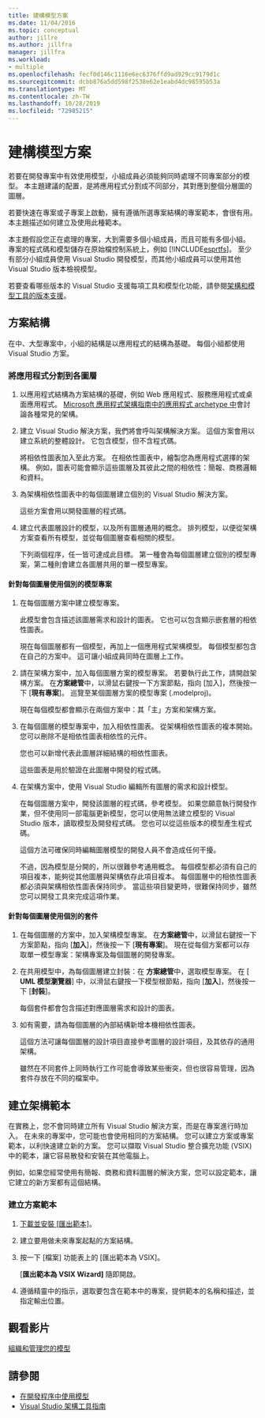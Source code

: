 ```yaml
---
title: 建構模型方案
ms.date: 11/04/2016
ms.topic: conceptual
author: jillre
ms.author: jillfra
manager: jillfra
ms.workload:
- multiple
ms.openlocfilehash: fecf0d146c1116e6ec6376ffd9ad929cc9179d1c
ms.sourcegitcommit: dcbb876a5dd598f2538e62e1eabd4dc98595b53a
ms.translationtype: MT
ms.contentlocale: zh-TW
ms.lasthandoff: 10/28/2019
ms.locfileid: "72985215"
---
```

# <a name="structure-your-modeling-solution"></a>建構模型方案

若要在開發專案中有效使用模型，小組成員必須能夠同時處理不同專案部分的模型。 本主題建議的配置，是將應用程式分割成不同部分，其對應到整個分層圖的圖層。

若要快速在專案或子專案上啟動，擁有遵循所選專案結構的專案範本，會很有用。 本主題描述如何建立及使用此種範本。

本主題假設您正在處理的專案，大到需要多個小組成員，而且可能有多個小組。 專案的程式碼和模型儲存在原始檔控制系統上，例如 [!INCLUDE[esprtfs](../code-quality/includes/esprtfs_md.md)]。 至少有部分小組成員使用 Visual Studio 開發模型，而其他小組成員可以使用其他 Visual Studio 版本檢視模型。

若要查看哪些版本的 Visual Studio 支援每項工具和模型化功能，請參閱[架構和模型工具的版本支援](../modeling/what-s-new-for-design-in-visual-studio.md#VersionSupport)。

## <a name="solution-structure"></a>方案結構

在中、大型專案中，小組的結構是以應用程式的結構為基礎。 每個小組都使用 Visual Studio 方案。

### <a name="to-divide-an-application-into-layers"></a>將應用程式分割到各圖層

1. 以應用程式結構為方案結構的基礎，例如 Web 應用程式、服務應用程式或桌面應用程式。 [Microsoft 應用程式架構指南中的應用程式 archetype 中](/previous-versions/msp-n-p/ee658107(v=pandp.10))會討論各種常見的架構。

2. 建立 Visual Studio 解決方案，我們將會呼叫架構解決方案。 這個方案會用以建立系統的整體設計。 它包含模型，但不含程式碼。

   將相依性圖表加入至此方案。 在相依性圖表中，繪製您為應用程式選擇的架構。 例如，圖表可能會顯示這些圖層及其彼此之間的相依性：簡報、商務邏輯和資料。

4. 為架構相依性圖表中的每個圖層建立個別的 Visual Studio 解決方案。

   這些方案會用以開發圖層的程式碼。

5. 建立代表圖層設計的模型，以及所有圖層通用的概念。 排列模型，以便從架構方案查看所有模型，並從每個圖層查看相關的模型。

   下列兩個程序，任一皆可達成此目標。 第一種會為每個圖層建立個別的模型專案，第二種則會建立各圖層共用的單一模型專案。

#### <a name="use-a-separate-modeling-project-for-each-layer"></a>針對每個圖層使用個別的模型專案

1. 在每個圖層方案中建立模型專案。

   此模型會包含描述該圖層需求和設計的圖表。 它也可以包含顯示嵌套層的相依性圖表。

   現在每個圖層都有一個模型，再加上一個應用程式架構模型。 每個模型都包含在自己的方案中。 這可讓小組成員同時在圖層上工作。

2. 請在架構方案中，加入每個圖層方案的模型專案。 若要執行此工作，請開啟架構方案。 在**方案總管**中，以滑鼠右鍵按一下方案節點，指向 [加入]，然後按一下 [**現有專案**]。 巡覽至某個圖層方案的模型專案 (.modelproj)。

   現在每個模型都會顯示在兩個方案中：其「主」方案和架構方案。

3. 在每個圖層的模型專案中，加入相依性圖表。 從架構相依性圖表的複本開始。 您可以刪除不是相依性圖表相依性的元件。

   您也可以新增代表此圖層詳細結構的相依性圖表。

   這些圖表是用於驗證在此圖層中開發的程式碼。

4. 在架構方案中，使用 Visual Studio 編輯所有圖層的需求和設計模型。

   在每個圖層方案中，開發該圖層的程式碼，參考模型。 如果您願意執行開發作業，但不使用同一部電腦更新模型，您可以使用無法建立模型的 Visual Studio 版本，讀取模型及開發程式碼。 您也可以從這些版本的模型產生程式碼。

   這個方法可確保同時編輯圖層模型的開發人員不會造成任何干擾。

   不過，因為模型是分開的，所以很難參考通用概念。 每個模型都必須有自己的項目複本，能夠從其他圖層與架構依存此項目複本。 每個圖層中的相依性圖表都必須與架構相依性圖表保持同步。 當這些項目變更時，很難保持同步，雖然您可以開發工具來完成這項作業。

#### <a name="use-a-separate-package-for-each-layer"></a>針對每個圖層使用個別的套件

1. 在每個圖層的方案中，加入架構模型專案。 在**方案總管**中，以滑鼠右鍵按一下方案節點，指向 [**加入**]，然後按一下 [**現有專案**]。 現在從每個方案都可以存取單一模型專案：架構專案及每個圖層的開發專案。

2. 在共用模型中，為每個圖層建立封裝：在 **方案總管**中，選取模型專案。 在 [ **UML 模型瀏覽器**] 中，以滑鼠右鍵按一下模型根節點，指向 [**加入**]，然後按一下 [**封裝**]。

   每個套件都會包含描述對應圖層需求和設計的圖表。

3. 如有需要，請為每個圖層的內部結構新增本機相依性圖表。

   這個方法可讓每個圖層的設計項目直接參考圖層的設計項目，及其依存的通用架構。

   雖然在不同套件上同時執行工作可能會導致某些衝突，但也很容易管理，因為套件存放在不同的檔案中。

## <a name="create-architecture-templates"></a>建立架構範本

在實務上，您不會同時建立所有 Visual Studio 解決方案，而是在專案進行時加入。 在未來的專案中，您可能也會使用相同的方案結構。 您可以建立方案或專案範本，以利快速建立新的方案。 您可以擷取 Visual Studio 整合擴充功能 (VSIX) 中的範本，讓它容易散發和安裝在其他電腦上。

例如，如果您經常使用有簡報、商務和資料圖層的解決方案，您可以設定範本，讓它建立的新方案都有這個結構。

### <a name="to-create-a-solution-template"></a>建立方案範本

1. [下載並安裝 [匯出範本]](https://marketplace.visualstudio.com/items?itemName=VisualStudioProductTeam.ExportTemplateWizard)。

2. 建立要用做未來專案起點的方案結構。

3. 按一下 [檔案] 功能表上的 [匯出範本為 VSIX]。

   [**匯出範本為 VSIX Wizard]** 隨即開啟。

4. 遵循精靈中的指示，選取要包含在範本中的專案，提供範本的名稱和描述，並指定輸出位置。

## <a name="watch-a-video"></a>觀看影片

[組織和管理您的模型](https://channel9.msdn.com/blogs/clinted/uml-with-vs-2010-part-9-organizing-and-managing-your-models)

## <a name="see-also"></a>請參閱

- [在開發程序中使用模型](../modeling/use-models-in-your-development-process.md)
- [Visual Studio 架構工具指南](../modeling/visual-studio-architecture-tooling-guidance.md)
